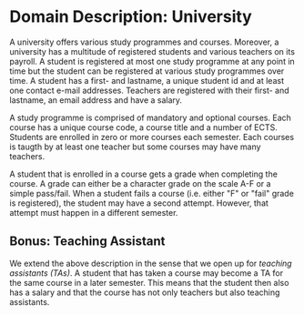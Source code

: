 # Domain Description: University

A university offers various study programmes and courses.
Moreover, a university has a multitude of registered students and various teachers on its payroll.
A student is registered at most one study programme at any point in time but the student can 
be registered at various study programmes over time.
A student has a first- and lastname, a unique student id and at least one contact e-mail addresses.
Teachers are registered with their first- and lastname, an email address and have a salary.

A study programme is comprised of mandatory and optional courses. 
Each course has a unique course code, a course title and a number of ECTS.
Students are enrolled in zero or more courses each semester.
Each courses is taugth by at least one teacher but some courses may have many teachers. 

A student that is enrolled in a course gets a grade when completing the course.
A grade can either be a character grade on the scale A-F or a simple pass/fail.
When a student fails a course (i.e. either "F" or "fail" grade is registered), the student may have a second attempt.
However, that attempt must happen in a different semester. 

## Bonus: Teaching Assistant

We extend the above description in the sense that we open up for _teaching assistants (TAs)_. 
A student that has taken a course may become a TA for the same course in a later semester. 
This means that the student then also has a salary and that the course has not only teachers but also teaching assistants.

